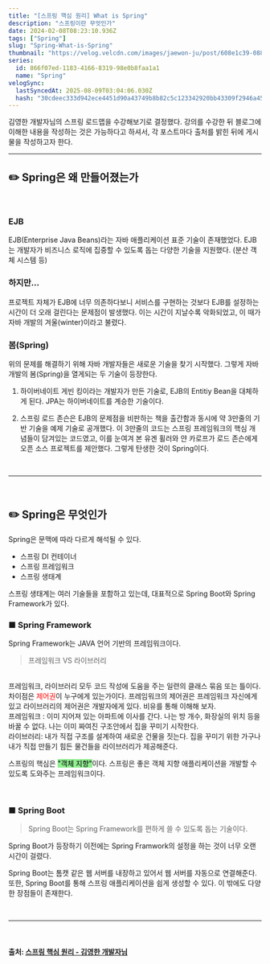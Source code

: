 ```yaml
---
title: "[스프링 핵심 원리] What is Spring"
description: "스프링이란 무엇인가"
date: 2024-02-08T08:23:10.936Z
tags: ["Spring"]
slug: "Spring-What-is-Spring"
thumbnail: "https://velog.velcdn.com/images/jaewon-ju/post/608e1c39-0880-41a3-b1ed-5dba5422e071/image.png"
series:
  id: 866f07ed-1183-4166-8319-98e0b8faa1a1
  name: "Spring"
velogSync:
  lastSyncedAt: 2025-08-09T03:04:06.030Z
  hash: "30cdeec333d942ece4451d90a43749b8b82c5c123342920bb43309f2946a4599"
---
```


김영한 개발자님의 스프링 로드맵을 수강해보기로 결정했다. 강의를 수강한 뒤 블로그에 이해한 내용을 작성하는 것은 가능하다고 하셔서, 각 포스트마다 출처를 밝힌 뒤에 게시물을 작성하고자 한다.

---

## ✏️ Spring은 왜 만들어졌는가
<br>

### EJB
EJB(Enterprise Java Beans)라는 자바 애플리케이션 표준 기술이 존재했었다.
EJB는 개발자가 비즈니스 로직에 집중할 수 있도록 돕는 다양한 기술을 지원했다. (분산 객체 시스템 등)

### 하지만...
프로젝트 자체가 EJB에 너무 의존하다보니 서비스를 구현하는 것보다 EJB를 설정하는 시간이 더 오래 걸린다는 문제점이 발생했다. 이는 시간이 지날수록 악화되었고, 이 때가 자바 개발의 겨울(winter)이라고 불렸다. 


### 봄(Spring)
위의 문제를 해결하기 위해 자바 개발자들은 새로운 기술을 찾기 시작했다.
그렇게 자바 개발의 봄(Spring)을 열게되는 두 기술이 등장한다.

1. 하이버네이트
게빈 킹이라는 개발자가 만든 기술로, EJB의 Entitiy Bean을 대체하게 된다. JPA는 하이버네이트를 계승한 기술이다.

2. 스프링
로드 존슨은 EJB의 문제점을 비판하는 책을 출간함과 동시에 약 3만줄의 기반 기술을 예제 기술로 공개했다. 이 3만줄의 코드는 스프링 프레임워크의 핵심 개념들이 담겨있는 코드였고, 이를 눈여겨 본 유겐 휠러와 얀 카로프가 로드 존슨에게 오픈 소스 프로젝트를 제안했다. 그렇게 탄생한 것이 Spring이다.

<br>

---

<br>

## ✏️ Spring은 무엇인가

Spring은 문맥에 따라 다르게 해석될 수 있다.

- 스프링 DI 컨테이너
- 스프링 프레임워크
- 스프링 생태계

스프링 생태계는 여러 기술들을 포함하고 있는데, 대표적으로 Spring Boot와 Spring Framework가 있다. 

### ■ Spring Framework
Spring Framework는 JAVA 언어 기반의 프레임워크이다.

> 프레임워크 VS 라이브러리
<br>
프레임워크, 라이브러리 모두 코드 작성에 도움을 주는 일련의 클래스 묶음 또는 틀이다. 차이점은 <span style = "color:red">제어권</span>이 누구에게 있는가이다. 프레임워크의 제어권은 프레임워크 자신에게 있고 라이브러리의 제어권은 개발자에게 있다.
비유를 통해 이해해 보자.
<br>
프레임워크 : 이미 지어져 있는 아파트에 이사를 간다. 나는 방 개수, 화장실의 위치 등을 바꿀 수 없다. 나는 이미 짜여진 구조안에서 집을 꾸미기 시작한다.
<br>
라이브러리: 내가 직접 구조를 설계하여 새로운 건물을 짓는다. 집을 꾸미기 위한 가구나 내가 직접 만들기 힘든 물건들을 라이브러리가 제공해준다.

스프링의 핵심은 <span style = "background-color: lightgreen; color:black">"객체 지향"</span>이다.
스프링은 좋은 객체 지향 애플리케이션을 개발할 수 있도록 도와주는 프레임워크이다.

<br>

### ■ Spring Boot
>Spring Boot는 Spring Framework를 편하게 쓸 수 있도록 돕는 기술이다.

Spring Boot가 등장하기 이전에는 Spring Framwork의 설정을 하는 것이 너무 오랜 시간이 걸렸다. 

Spring Boot는 톰캣 같은 웹 서버를 내장하고 있어서 웹 서버를 자동으로 연결해준다. 또한, Spring Boot를 통해 스프링 애플리케이션을 쉽게 생성할 수 있다. 이 밖에도 다양한 장점들이 존재한다.



<br>

---

<br>

#### 출처: <a href="https://www.inflearn.com/course/lecture?courseSlug=%EC%8A%A4%ED%94%84%EB%A7%81-%ED%95%B5%EC%8B%AC-%EC%9B%90%EB%A6%AC-%EA%B8%B0%EB%B3%B8%ED%8E%B8&unitId=55327">스프링 핵심 원리 - 김영한 개발자님</a>

